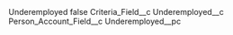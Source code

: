 <?xml version="1.0" encoding="UTF-8"?>
<CustomMetadata xmlns="http://soap.sforce.com/2006/04/metadata" xmlns:xsi="http://www.w3.org/2001/XMLSchema-instance" xmlns:xsd="http://www.w3.org/2001/XMLSchema">
    <label>Underemployed</label>
    <protected>false</protected>
    <values>
        <field>Criteria_Field__c</field>
        <value xsi:type="xsd:string">Underemployed__c</value>
    </values>
    <values>
        <field>Person_Account_Field__c</field>
        <value xsi:type="xsd:string">Underemployed__pc</value>
    </values>
</CustomMetadata>

